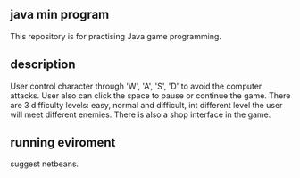 ## java min program

This repository is for practising Java game programming. 

## description

User control character through 'W', 'A', 'S', 'D' to avoid the computer attacks.
User also can click the space to pause or continue the game.
There are 3 difficulty levels: easy, normal and difficult, int different level the user will meet different enemies.
There is also a shop interface in the game.

## running eviroment
suggest netbeans.
